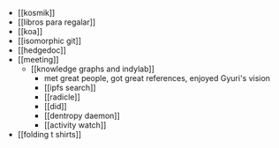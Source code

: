 
- [[kosmik]]
- [[libros para regalar]]
- [[koa]]
- [[isomorphic git]]
- [[hedgedoc]]
- [[meeting]]
  - [[knowledge graphs and indylab]]
    - met great people, got great references, enjoyed Gyuri's vision
    - [[ipfs search]]
    - [[radicle]]
    - [[did]]
    - [[dentropy daemon]]
    - [[activity watch]]
- [[folding t shirts]]